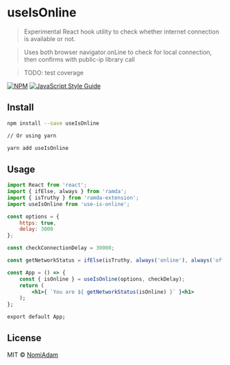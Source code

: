 # useIsOnline

> Experimental React hook utility to check whether internet connection is available or not.

>Uses both browser navigator.onLine to check for local connection, then confirms with public-ip library call

> TODO: test coverage

[![NPM](https://img.shields.io/npm/v/use-is-online.svg)](https://www.npmjs.com/package/use-is-online) [![JavaScript Style Guide](https://img.shields.io/badge/code_style-standard-brightgreen.svg)](https://standardjs.com)

## Install

```bash
npm install --save useIsOnline

// Or using yarn

yarn add useIsOnline
```

## Usage

```jsx
import React from 'react';
import { ifElse, always } from 'ramda';
import { isTruthy } from 'ramda-extension';
import useIsOnline from 'use-is-online';

const options = {
    https: true,
    delay: 3000
};

const checkConnectionDelay = 30000;

const getNetworkStatus = ifElse(isTruthy, always('online'), always('offline'));

const App = () => {
    const { isOnline } = useIsOnline(options, checkDelay);
    return (
        <h1>{ `You are ${ getNetworkStatus(isOnline) }` }<h1>
    );
};

export default App;
```

## License

MIT © [NomiAdam](https://github.com/NomiAdam)
